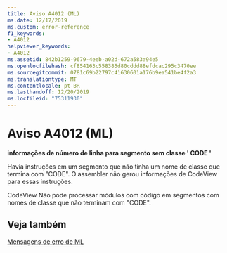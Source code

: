 ```yaml
---
title: Aviso A4012 (ML)
ms.date: 12/17/2019
ms.custom: error-reference
f1_keywords:
- A4012
helpviewer_keywords:
- A4012
ms.assetid: 842b1259-9679-4eeb-a02d-672a583a94e5
ms.openlocfilehash: cf854163c558385d80cddd88efdcac295c3470ee
ms.sourcegitcommit: 0781c69b22797c41630601a176b9ea541be4f2a3
ms.translationtype: MT
ms.contentlocale: pt-BR
ms.lasthandoff: 12/20/2019
ms.locfileid: "75311930"
---
```

# <a name="ml-warning-a4012"></a>Aviso A4012 (ML)

**informações de número de linha para segmento sem classe ' CODE '**

Havia instruções em um segmento que não tinha um nome de classe que termina com "CODE". O assembler não gerou informações de CodeView para essas instruções.

CodeView Não pode processar módulos com código em segmentos com nomes de classe que não terminam com "CODE".

## <a name="see-also"></a>Veja também

[Mensagens de erro de ML](ml-error-messages.md)
